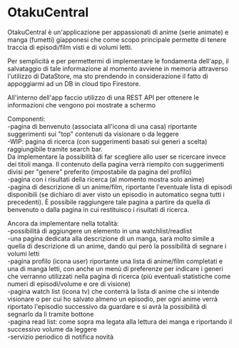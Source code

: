# OtakuCentral
OtakuCentral è un'applicazione per appassionati di anime (serie animate) e manga (fumetti) giapponesi che come scopo principale permette di tenere traccia di episodi/film visti e di volumi letti.    

Per semplicità e per permettermi di implementare le fondamenta dell'app, il salvataggio di tale informazione al momento avviene in memoria attraverso l'utilizzo di DataStore, ma sto prendendo in considerazione il fatto di appoggiarmi ad un DB in cloud tipo Firestore.    

All'interno dell'app faccio utilizzo di una REST API per ottenere le informazioni che vengono poi mostrate a schermo   

Componenti:    
-pagina di benvenuto (associata all'icona di una casa) riportante suggerimenti sui "top" contenuti da visionare o da leggere     
-WIP: pagina di ricerca (con suggerimenti basati sui generi a scelta) raggiungibile tramite search bar.     
    Da implementare la possibilità di far scegliere allo user se ricercare invece dei titoli manga. Il contenuto della pagina verrà riempito con suggerimenti divisi per "genere" preferito (impostabile da pagina del profilo)     
-pagina con i risultati della ricerca (al momento mostra solo anime)     
-pagina di descrizione di un anime/film, riportante l'eventuale lista di episodi disponibili (se dichiaro di aver visto un episodio in automatico segna tutti i precedenti). È possibile raggiungere tale pagina a partire da quella di benvenuto o dalla pagina in cui restituisco i risultati di ricerca.    

Ancora da implementare nella totalità:  
-possibilità di aggiungere un elemento in una watchlist/readlist  
-una pagina dedicata alla descrizione di un manga, sarà molto simile a quella di descrizione di un anime, dando qui però la possibilità di segnare i volumi letti  
-pagina profilo (icona user) riportante una lista di anime/film completati e una di manga letti, con anche un menù di preferenze per indicare i generi che verranno utilizzati nella pagina di ricerca (più eventuali statistiche come numeri di episodi/volume e ore di visione)  
-pagina watch list (icona tv) che conterrà la lista di anime che si intende visionare o per cui ho salvato almeno un episodio, per ogni anime verrà riportato l'episodio successivo da guardare e si avrà la possibilità di segnarlo da lì tramite bottone  
-pagina read list: come sopra ma legata alla lettura dei manga e riportando il successivo volume da leggere     
-servizio periodico di notifica novità    